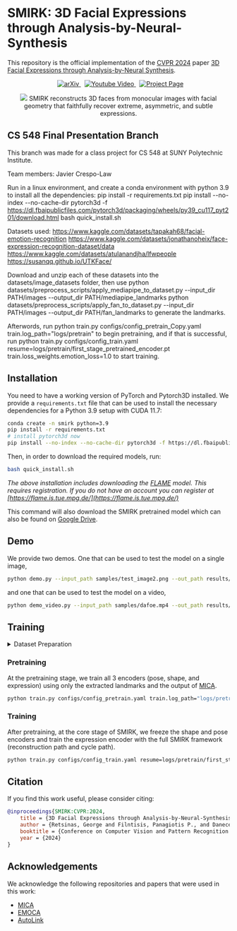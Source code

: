 # SMIRK: 3D Facial Expressions through Analysis-by-Neural-Synthesis

This repository is the official implementation of the [CVPR 2024](https://cvpr.thecvf.com) paper [3D Facial Expressions through Analysis-by-Neural Synthesis](https://arxiv.org/abs/2404.04104).


<p align="center">
  <a href='https://arxiv.org/abs/2404.04104' style='padding-left: 0.5rem;'>
    <img src='https://img.shields.io/badge/arXiv-2404.04104-brightgreen' alt='arXiv'>
  </a>
  <!-- <a href=''>
    <img src='https://img.shields.io/badge/PDF-Paper-2D963D?style=flat&logo=Adobe-Acrobat-Reader&logoColor=red' alt='Paper PDF'>
  </a>  -->
  <!-- <a href=''>
    <img src='https://img.shields.io/badge/PDF-Sup.Mat.-2D963D?style=flat&logo=Adobe-Acrobat-Reader&logoColor=red' alt='Sup. Mat. PDF'>
  </a>      -->
  <a href='https://www.youtube.com/watch?v=8ZVgr41wxbk' style='padding-left: 0.5rem;'>
    <img src='https://img.shields.io/badge/Video-Youtube-red?style=flat&logo=youtube&logoColor=red' alt='Youtube Video'>
  </a>
  <a href='https://georgeretsi.github.io/smirk/' style='padding-left: 0.5rem;'>
    <img src='https://img.shields.io/badge/Website-Project Page-blue?style=flat&logo=Google%20chrome&logoColor=blue' alt='Project Page'>
  </a>
</p>

<p align="center"> 
<img src="samples/cover.png">
SMIRK reconstructs 3D faces from monocular images with facial geometry that faithfully recover extreme, asymmetric, and subtle expressions.
</p>


## CS 548 Final Presentation Branch

This branch was made for a class project for CS 548 at SUNY Polytechnic Institute. 

Team members: Javier Crespo-Law

Run in a linux environment, and create a conda environment with python 3.9
to install all the dependencies:
pip install -r requirements.txt
pip install --no-index --no-cache-dir pytorch3d -f https://dl.fbaipublicfiles.com/pytorch3d/packaging/wheels/py39_cu117_pyt201/download.html
bash quick_install.sh

Datasets used: 
https://www.kaggle.com/datasets/tapakah68/facial-emotion-recognition
https://www.kaggle.com/datasets/jonathanoheix/face-expression-recognition-dataset/data
https://www.kaggle.com/datasets/atulanandjha/lfwpeople
https://susanqq.github.io/UTKFace/

Download and unzip each of these datasets into the datasets/image_datasets folder, then use 
python datasets/preprocess_scripts/apply_mediapipe_to_dataset.py --input_dir PATH/images --output_dir PATH/mediapipe_landmarks
python datasets/preprocess_scripts/apply_fan_to_dataset.py --input_dir PATH/images --output_dir PATH/fan_landmarks
to generate the landmarks. 

Afterwords, run
python train.py configs/config_pretrain_Copy.yaml train.log_path="logs/pretrain"
to begin pretraining, and if that is successful, run
python train.py configs/config_train.yaml resume=logs/pretrain/first_stage_pretrained_encoder.pt train.loss_weights.emotion_loss=1.0
to start training. 

## Installation
You need to have a working version of PyTorch and Pytorch3D installed. We provide a `requirements.txt` file that can be used to install the necessary dependencies for a Python 3.9 setup with CUDA 11.7:

```bash
conda create -n smirk python=3.9
pip install -r requirements.txt
# install pytorch3d now
pip install --no-index --no-cache-dir pytorch3d -f https://dl.fbaipublicfiles.com/pytorch3d/packaging/wheels/py39_cu117_pyt201/download.html
```

Then, in order to download the required models, run:

```bash
bash quick_install.sh
```
*The above installation includes downloading the [FLAME](https://flame.is.tue.mpg.de/) model. This requires registration. If you do not have an account you can register at [https://flame.is.tue.mpg.de/](https://flame.is.tue.mpg.de/)*

This command will also download the SMIRK pretrained model which can also be found on [Google Drive](https://drive.google.com/file/d/1T65uEd9dVLHgVw5KiUYL66NUee-MCzoE/view?usp=sharing).

## Demo 
We provide two demos. One that can be used to test the model on a single image,

```bash
python demo.py --input_path samples/test_image2.png --out_path results/ --checkpoint pretrained_models/SMIRK_em1.pt --crop
```

and one that can be used to test the model on a video,

```bash
python demo_video.py --input_path samples/dafoe.mp4 --out_path results/ --checkpoint pretrained_models/SMIRK_em1.pt --crop --render_orig
```

## Training
<details>
<summary>Dataset Preparation</summary>

SMIRK was trained on a combination of the following datasets: LRS3, MEAD, CelebA, and FFHQ. 

1. ~~§§Download the LRS3 dataset from [here](https://www.robots.ox.ac.uk/~vgg/data/lip_reading/lrs3.html).~~ We are aware that currently this dataset has been removed from the website. It can be replaced with any other similar dataset, e.g. [LRS2](https://www.robots.ox.ac.uk/~vgg/data/lip_reading/lrs2.html). 

2. Download the MEAD dataset from [here](https://wywu.github.io/projects/MEAD/MEAD.html).

3. Download the CelebA dataset from [here](https://mmlab.ie.cuhk.edu.hk/projects/CelebA.html). You can download directly the aligned images `img_align_celeba.zip`.

4. Download the FFHQ256 dataset from [here](https://www.kaggle.com/datasets/denislukovnikov/ffhq256-images-only). 

After downloading the datasets we need to extract the landmarks using mediapipe and FAN. We provide the scripts for preprocessing in `datasets/preprocess_scripts`. Example usage:

```bash
python datasets/preprocess_scripts/apply_mediapipe_to_dataset.py --input_dir PATH_TO_FFHQ256/images --output_dir PATH_TO_FFHQ256/mediapipe_landmarks
```

and for FAN:

```bash
python datasets/preprocess_scripts/apply_fan_to_dataset.py --input_dir PATH_TO_FFHQ256/images --output_dir PATH_TO_FFHQ256/fan_landmarks
```

Note that for obtaining the FAN landmarks we use the implementation in [https://github.com/hhj1897/face_alignment](https://github.com/hhj1897/face_alignment).

Next, make sure to update the config files in `configs` with the correct paths to the datasets and their landmarks.

</details>

### Pretraining
At the pretraining stage, we train all 3 encoders (pose, shape, and expression) using only the extracted landmarks and the output of [MICA](https://zielon.github.io/mica/). 
```bash
python train.py configs/config_pretrain.yaml train.log_path="logs/pretrain"
```


### Training
After pretraining, at the core stage of SMIRK, we freeze the shape and pose encoders and train the expression encoder with the full SMIRK framework (reconstruction path and cycle path). 

```bash
python train.py configs/config_train.yaml resume=logs/pretrain/first_stage_pretrained_encoder.pt train.loss_weights.emotion_loss=1.0
```


## Citation
If you find this work useful, please consider citing:

```bibtex
@inproceedings{SMIRK:CVPR:2024,
    title = {3D Facial Expressions through Analysis-by-Neural-Synthesis},
    author = {Retsinas, George and Filntisis, Panagiotis P., and Danecek, Radek and Abrevaya, Victoria F. and Roussos, Anastasios and Bolkart, Timo and Maragos, Petros},
    booktitle = {Conference on Computer Vision and Pattern Recognition (CVPR)},
    year = {2024}
}
```


## Acknowledgements 
We acknowledge the following repositories and papers that were used in this work:

- [MICA](https://zielon.github.io/mica/)
- [EMOCA](https://emoca.is.tue.mpg.de)
- [AutoLink](https://github.com/xingzhehe/AutoLink-Self-supervised-Learning-of-Human-Skeletons-and-Object-Outlines-by-Linking-Keypoints)
